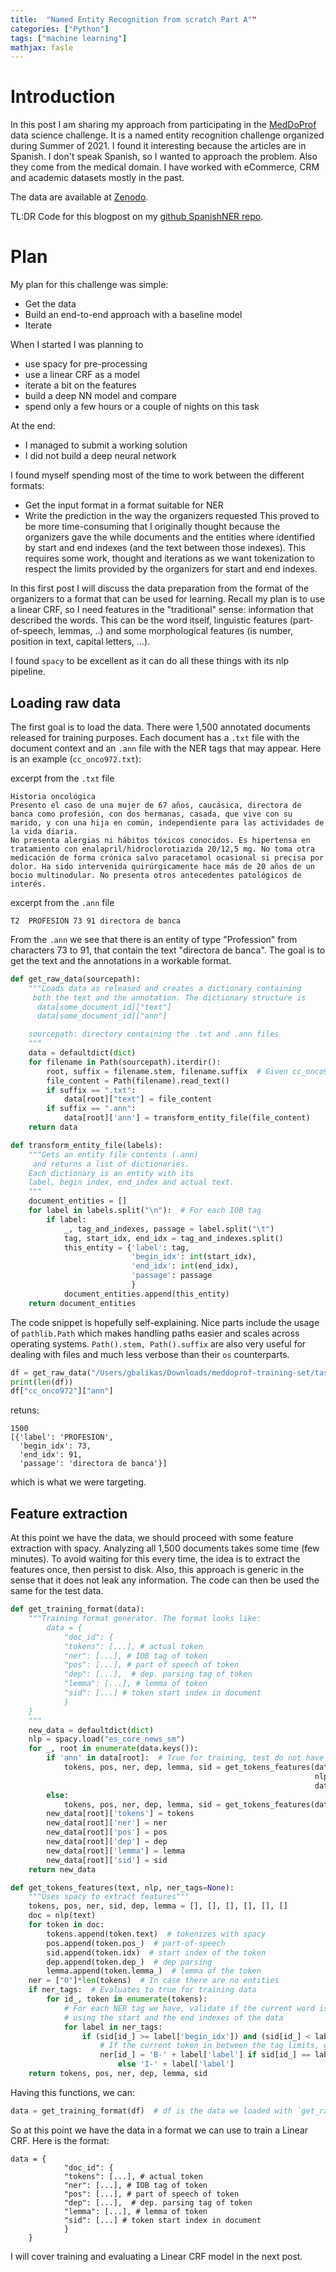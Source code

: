 ```yaml
---
title:  "Named Entity Recognition from scratch Part A""
categories: ["Python"]
tags: ["machine learning"]
mathjax: fasle
---
```


# Introduction
In this post I am sharing my approach from participating in the [MedDoProf](https://temu.bsc.es/meddoprof/) data science challenge. 
It is a named entity recognition challenge organized during Summer of 2021. I found it interesting because the articles 
are in Spanish. I don't speak Spanish, so I wanted to approach the problem. Also they come from the medical domain. I have worked with eCommerce, CRM and academic datasets mostly in the past. 


The data are available at [Zenodo](https://zenodo.org/record/4775741#.YSjuXdMzbRw).

TL:DR
Code for this blogpost on my [github SpanishNER repo](https://github.com/balikasg/SpanishNER).

# Plan

My plan for this challenge was simple: 
- Get the data
- Build an end-to-end approach with a baseline model 
- Iterate

When I started I was planning to 
- use spacy for pre-processing
- use a linear CRF as a model
- iterate a bit on the features
- build a deep NN model and compare
- spend only a few hours or a couple of nights on this task

At the end: 
- I managed to submit a working solution
- I did not build a deep neural network

I found myself spending most of the time to work between the different formats: 
- Get the input format in a format suitable for NER
- Write the prediction in the way the organizers requested
This proved to be more time-consuming that I originally thought because the organizers gave the while documents and the entities where identified by start and end indexes (and the text between those indexes). 
This requires some work, thought and iterations as we want tokenization to respect the limits provided by the organizers for start and end indexes.   

In this first post I will discuss the data preparation from the format of the organizers to a format that can be used for learning. Recall my plan is to use a linear CRF, so I need features in the "traditional" sense: information that described the words. This can be the word itself, linguistic features (part-of-speech, lemmas, ..) and some morphological features (is number, position in text, capital letters, ...). 

I found `spacy` to be excellent as it can do all these things with its nlp pipeline. 

## Loading raw data
The first goal is to load the data. There were 1,500 annotated documents released for training purposes. 
Each document has a `.txt` file with the document context and an `.ann` file with the NER tags that may appear. 
Here is an example (`cc_onco972.txt`): 

excerpt from the `.txt` file
```text
Historia oncológica
Presento el caso de una mujer de 67 años, caucásica, directora de banca como profesión, con dos hermanas, casada, que vive con su marido, y con una hija en común, independiente para las actividades de la vida diaria.
No presenta alergias ni hábitos tóxicos conocidos. Es hipertensa en tratamiento con enalapril/hidroclorotiazida 20/12,5 mg. No toma otra medicación de forma crónica salvo paracetamol ocasional si precisa por dolor. Ha sido intervenida quirúrgicamente hace más de 20 años de un bocio multinodular. No presenta otros antecedentes patológicos de interés.
```
excerpt from the `.ann` file 
```text
T2	PROFESION 73 91	directora de banca
```

From the `.ann` we see that there is an entity of type "Profession" from characters 73 to 91, that contain the text "directora de banca". 
The goal is to get the text and the annotations in a workable format. 

```python
def get_raw_data(sourcepath):
    """Loads data as released and creates a dictionary containing
     both the text and the annotation. The dictionary structure is
      data[some_document_id]["text"]
      data[some_document_id]["ann"]

    sourcepath: directory containing the .txt and .ann files
    """
    data = defaultdict(dict)
    for filename in Path(sourcepath).iterdir():
        root, suffix = filename.stem, filename.suffix  # Given cc_onco972.txt, keeps cc_onco972
        file_content = Path(filename).read_text()
        if suffix == ".txt":
            data[root]["text"] = file_content
        if suffix == ".ann":
            data[root]['ann'] = transform_entity_file(file_content)
    return data

def transform_entity_file(labels):
    """Gets an entity file contents (.ann)
     and returns a list of dictionaries.
    Each dictionary is an entity with its
    label, begin index, end_index and actual text.
    """
    document_entities = []
    for label in labels.split("\n"):  # For each IOB tag
        if label:
            _, tag_and_indexes, passage = label.split("\t")
            tag, start_idx, end_idx = tag_and_indexes.split()
            this_entity = {'label': tag,
                           'begin_idx': int(start_idx),
                           'end_idx': int(end_idx),
                           'passage': passage
                           }
            document_entities.append(this_entity)
    return document_entities
```

The code snippet is hopefully self-explaining. Nice parts include the usage of `pathlib.Path` which makes handling paths easier and 
scales across operating systems. `Path().stem, Path().suffix` are also very useful for dealing with files and much less verbose than their  `os` counterparts. 

```python
df = get_raw_data("/Users/gbalikas/Downloads/meddoprof-training-set/task1/")
print(len(df))
df["cc_onco972"]["ann"]
```
retuns:
```text
1500
[{'label': 'PROFESION',
  'begin_idx': 73,
  'end_idx': 91,
  'passage': 'directora de banca'}]
```
which is what we were targeting. 


## Feature extraction
At this point we have the data, we should proceed with some feature extraction with spacy. 
Analyzing all 1,500 documents takes some time (few minutes). To avoid waiting for this every time, 
the idea is to extract the features once, then persist to disk. Also, this approach is generic in the 
sense that it does not leak any information. The code can then be used the same for the test data. 


```python
def get_training_format(data):
    """Training format generator. The format looks like:
        data = {
            "doc_id": {
            "tokens": [...], # actual token
            "ner": [...], # IOB tag of token
            "pos": [...], # part of speech of token
            "dep": [...],  # dep. parsing tag of token
            "lemma": [...], # lemma of token
            "sid": [...] # token start index in document
            }
    }
    """
    new_data = defaultdict(dict)
    nlp = spacy.load("es_core_news_sm")
    for _, root in enumerate(data.keys()):
        if 'ann' in data[root]:  # True for training, test do not have .ann files
            tokens, pos, ner, dep, lemma, sid = get_tokens_features(data[root]['text'],
                                                                    nlp,
                                                                    data[root]['ann'])
        else:
            tokens, pos, ner, dep, lemma, sid = get_tokens_features(data[root]['text'], nlp)
        new_data[root]['tokens'] = tokens
        new_data[root]['ner'] = ner
        new_data[root]['pos'] = pos
        new_data[root]['dep'] = dep
        new_data[root]['lemma'] = lemma
        new_data[root]['sid'] = sid
    return new_data

def get_tokens_features(text, nlp, ner_tags=None):
    """Uses spacy to extract features"""
    tokens, pos, ner, sid, dep, lemma = [], [], [], [], [], []
    doc = nlp(text)
    for token in doc:
        tokens.append(token.text)  # tokenizes with spacy
        pos.append(token.pos_)  # part-of-speech
        sid.append(token.idx)  # start index of the token
        dep.append(token.dep_)  # dep parsing
        lemma.append(token.lemma_)  # lemma of the token
    ner = ["O"]*len(tokens)  # In case there are no entities
    if ner_tags:  # Evaluates to true for training data
        for id_, token in enumerate(tokens):
            # For each NER tag we have, validate if the current word is an entity
            # using the start and the end indexes of the data
            for label in ner_tags:
                if (sid[id_] >= label['begin_idx']) and (sid[id_] < label['end_idx']):
                    # If the current token in between the tag limits, get IOB tag it!
                    ner[id_] = 'B-' + label['label'] if sid[id_] == label['begin_idx']\
                        else 'I-' + label['label']
    return tokens, pos, ner, dep, lemma, sid
```

Having this functions, we can:
```python
data = get_training_format(df)  # df is the data we loaded with `get_raw_data` above
```

So at this point we have the data in a format we can use to train a Linear CRF. 
Here is the format: 
```text
data = {
            "doc_id": {
            "tokens": [...], # actual token
            "ner": [...], # IOB tag of token
            "pos": [...], # part of speech of token
            "dep": [...],  # dep. parsing tag of token
            "lemma": [...], # lemma of token
            "sid": [...] # token start index in document
            }
    }
```

I will cover training and evaluating a Linear CRF model in the next post. 
